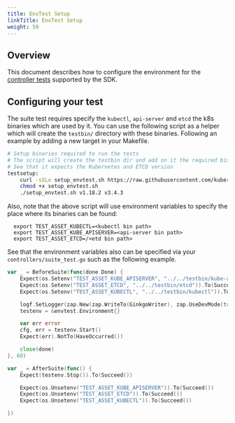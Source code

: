 ```yaml
---
title: EnvTest Setup
linkTitle: EnvTest Setup
weight: 50
---
```


## Overview 

This document describes how to configure the environment for the [controller tests][controller-test] supported by the SDK.

## Configuring your test 

The suite test requires specify the `kubectl`, `api-server` and `etcd` the k8s binaries which are used by it. You can use the following script as a helper which will create the `testbin/` directory with these binaries. Following an example by adding a new target in your Makefile. 

```sh
# Setup binaries required to run the tests
# The script will create the testbin dir and add on it the required binaries
# See that it expects the Kubernetes and ETCD version
testsetup:
	curl -sSLo setup_envtest.sh https://raw.githubusercontent.com/kubernetes-sigs/kubebuilder/master/scripts/setup_envtest_bins.sh 
	chmod +x setup_envtest.sh
	./setup_envtest.sh v1.18.2 v3.4.3
```


Also, note that the above script will use environment variables to specify the place where its binaries can be found:

```shell
  export TEST_ASSET_KUBECTL=<kubectl bin path>
  export TEST_ASSET_KUBE_APISERVER=<api-server bin path>
  export TEST_ASSET_ETCD=/<etd bin path>
``` 

See that the environment variables also can be specified via your `controllers/suite_test.go` such as the following example. 

```go 
var _ = BeforeSuite(func(done Done) {
	Expect(os.Setenv("TEST_ASSET_KUBE_APISERVER", "../../testbin/kube-apiserver")).To(Succeed())
	Expect(os.Setenv("TEST_ASSET_ETCD", "../../testbin/etcd")).To(Succeed())
	Expect(os.Setenv("TEST_ASSET_KUBECTL", "../../testbin/kubectl")).To(Succeed())

	logf.SetLogger(zap.New(zap.WriteTo(GinkgoWriter), zap.UseDevMode(true)))
	testenv = &envtest.Environment{}

	var err error
	cfg, err = testenv.Start()
	Expect(err).NotTo(HaveOccurred())

	close(done)
}, 60)

var _ = AfterSuite(func() {
	Expect(testenv.Stop()).To(Succeed())

	Expect(os.Unsetenv("TEST_ASSET_KUBE_APISERVER")).To(Succeed())
	Expect(os.Unsetenv("TEST_ASSET_ETCD")).To(Succeed())
	Expect(os.Unsetenv("TEST_ASSET_KUBECTL")).To(Succeed())

})
```
 
[controller-test]: https://book.kubebuilder.io/reference/writing-tests.html